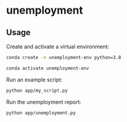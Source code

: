 # unemployment

## Usage

Create and activate a virtual environment:

```sh
conda create -n unemployment-env python=3.8

conda activate unemployment-env
```

Run an example script:


```sh
python app/my_script.py
```

Run the unemployment report:

```sh
python app/unemployment.py
```